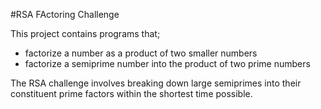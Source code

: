 #RSA FActoring Challenge

This project contains programs that;

- factorize a number as a product of two smaller numbers
- factorize a semiprime number into the product of two prime numbers

The RSA challenge involves breaking down large semiprimes into their constituent prime factors within the shortest time possible.
